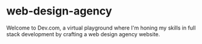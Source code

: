# web-design-agency
Welcome to Dev.com, a virtual playground where I'm honing my skills in full stack development by crafting a web design agency website.
